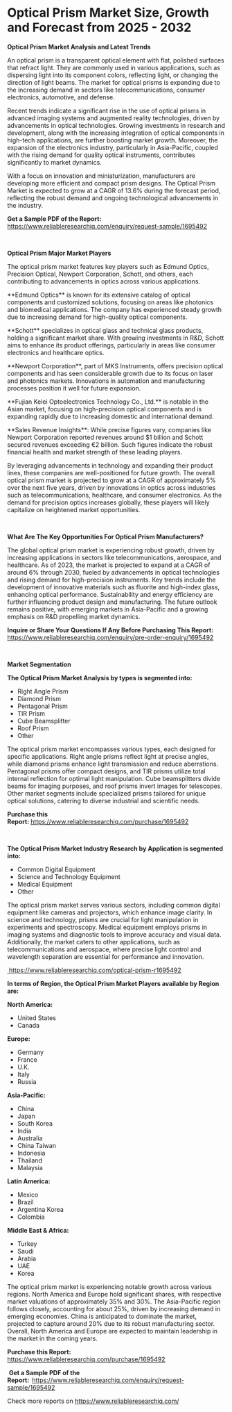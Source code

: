 <p><h1>Optical Prism Market Size, Growth and Forecast from 2025 - 2032</h1></p><p><strong>Optical Prism Market Analysis and Latest Trends</strong></p>
<p><p>An optical prism is a transparent optical element with flat, polished surfaces that refract light. They are commonly used in various applications, such as dispersing light into its component colors, reflecting light, or changing the direction of light beams. The market for optical prisms is expanding due to the increasing demand in sectors like telecommunications, consumer electronics, automotive, and defense.</p><p>Recent trends indicate a significant rise in the use of optical prisms in advanced imaging systems and augmented reality technologies, driven by advancements in optical technologies. Growing investments in research and development, along with the increasing integration of optical components in high-tech applications, are further boosting market growth. Moreover, the expansion of the electronics industry, particularly in Asia-Pacific, coupled with the rising demand for quality optical instruments, contributes significantly to market dynamics.</p><p>With a focus on innovation and miniaturization, manufacturers are developing more efficient and compact prism designs. The Optical Prism Market is expected to grow at a CAGR of 13.6% during the forecast period, reflecting the robust demand and ongoing technological advancements in the industry.</p></p>
<p><strong>Get a Sample PDF of the Report:&nbsp;</strong> <a href="https://www.reliableresearchiq.com/enquiry/request-sample/1695492?utm_campaign=123&utm_medium=2&utm_source=Github&utm_content=ia&utm_term=08012025&utm_id=optical-prism">https://www.reliableresearchiq.com/enquiry/request-sample/1695492</a></p>
<p>&nbsp;</p>
<p><strong>Optical Prism Major Market Players</strong></p>
<p><p>The optical prism market features key players such as Edmund Optics, Precision Optical, Newport Corporation, Schott, and others, each contributing to advancements in optics across various applications. </p><p>**Edmund Optics** is known for its extensive catalog of optical components and customized solutions, focusing on areas like photonics and biomedical applications. The company has experienced steady growth due to increasing demand for high-quality optical components.</p><p>**Schott** specializes in optical glass and technical glass products, holding a significant market share. With growing investments in R&D, Schott aims to enhance its product offerings, particularly in areas like consumer electronics and healthcare optics.</p><p>**Newport Corporation**, part of MKS Instruments, offers precision optical components and has seen considerable growth due to its focus on laser and photonics markets. Innovations in automation and manufacturing processes position it well for future expansion.</p><p>**Fujian Kelei Optoelectronics Technology Co., Ltd.** is notable in the Asian market, focusing on high-precision optical components and is expanding rapidly due to increasing domestic and international demand.</p><p>**Sales Revenue Insights**: While precise figures vary, companies like Newport Corporation reported revenues around $1 billion and Schott secured revenues exceeding €2 billion. Such figures indicate the robust financial health and market strength of these leading players.</p><p>By leveraging advancements in technology and expanding their product lines, these companies are well-positioned for future growth. The overall optical prism market is projected to grow at a CAGR of approximately 5% over the next five years, driven by innovations in optics across industries such as telecommunications, healthcare, and consumer electronics. As the demand for precision optics increases globally, these players will likely capitalize on heightened market opportunities.</p></p>
<p>&nbsp;</p>
<p><strong>What Are The Key Opportunities For Optical Prism Manufacturers?</strong></p>
<p><p>The global optical prism market is experiencing robust growth, driven by increasing applications in sectors like telecommunications, aerospace, and healthcare. As of 2023, the market is projected to expand at a CAGR of around 6% through 2030, fueled by advancements in optical technologies and rising demand for high-precision instruments. Key trends include the development of innovative materials such as fluorite and high-index glass, enhancing optical performance. Sustainability and energy efficiency are further influencing product design and manufacturing. The future outlook remains positive, with emerging markets in Asia-Pacific and a growing emphasis on R&D propelling market dynamics.</p></p>
<p><strong>Inquire or Share Your Questions If Any Before Purchasing This Report:</strong> <a href="https://www.reliableresearchiq.com/enquiry/pre-order-enquiry/1695492?utm_campaign=123&utm_medium=2&utm_source=Github&utm_content=ia&utm_term=08012025&utm_id=optical-prism">https://www.reliableresearchiq.com/enquiry/pre-order-enquiry/1695492</a></p>
<p>&nbsp;</p>
<p><strong>Market Segmentation</strong></p>
<p><strong>The Optical Prism Market Analysis by types is segmented into:</strong></p>
<p><ul><li>Right Angle Prism</li><li>Diamond Prism</li><li>Pentagonal Prism</li><li>TIR Prism</li><li>Cube Beamsplitter</li><li>Roof Prism</li><li>Other</li></ul></p>
<p><p>The optical prism market encompasses various types, each designed for specific applications. Right angle prisms reflect light at precise angles, while diamond prisms enhance light transmission and reduce aberrations. Pentagonal prisms offer compact designs, and TIR prisms utilize total internal reflection for optimal light manipulation. Cube beamsplitters divide beams for imaging purposes, and roof prisms invert images for telescopes. Other market segments include specialized prisms tailored for unique optical solutions, catering to diverse industrial and scientific needs.</p></p>
<p><strong>Purchase this Report:&nbsp;</strong><a href="https://www.reliableresearchiq.com/purchase/1695492?utm_campaign=123&utm_medium=2&utm_source=Github&utm_content=ia&utm_term=08012025&utm_id=optical-prism">https://www.reliableresearchiq.com/purchase/1695492</a></p>
<p>&nbsp;</p>
<p><strong>The Optical Prism Market Industry Research by Application is segmented into:</strong></p>
<p><ul><li>Common Digital Equipment</li><li>Science and Technology Equipment</li><li>Medical Equipment</li><li>Other</li></ul></p>
<p><p>The optical prism market serves various sectors, including common digital equipment like cameras and projectors, which enhance image clarity. In science and technology, prisms are crucial for light manipulation in experiments and spectroscopy. Medical equipment employs prisms in imaging systems and diagnostic tools to improve accuracy and visual data. Additionally, the market caters to other applications, such as telecommunications and aerospace, where precise light control and wavelength separation are essential for performance and innovation.</p></p>
<p><a href="https://www.reliableresearchiq.com/optical-prism-r1695492?utm_campaign=123&utm_medium=2&utm_source=Github&utm_content=ia&utm_term=08012025&utm_id=optical-prism">&nbsp;https://www.reliableresearchiq.com/optical-prism-r1695492</a></p>
<p><strong>In terms of Region, the Optical Prism Market Players available by Region are:</strong></p>
<p>
    <p> <strong> North America: </strong>
        <ul>
            <li>United States</li>
            <li>Canada</li>
        </ul>
        </p> 
    <p> <strong> Europe: </strong>
        <ul>
            <li>Germany</li>
            <li>France</li>
            <li>U.K.</li>
            <li>Italy</li>
            <li>Russia</li>
        </ul>
        </p> 
    <p> <strong> Asia-Pacific: </strong>
        <ul>
            <li>China</li>
            <li>Japan</li>
            <li>South Korea</li>
            <li>India</li>
            <li>Australia</li>
            <li>China Taiwan</li>
            <li>Indonesia</li>
            <li>Thailand</li>
            <li>Malaysia</li>
        </ul>
        </p> 
    <p> <strong> Latin America: </strong>
        <ul>
            <li>Mexico</li>
            <li>Brazil</li>
            <li>Argentina Korea</li>
            <li>Colombia</li>
        </ul>
        </p> 
    <p> <strong> Middle East & Africa: </strong>
        <ul>
            <li>Turkey</li>
            <li>Saudi</li>
            <li>Arabia</li>
            <li>UAE</li>
            <li>Korea</li>
        </ul>
    </p>
    </p>
<p><p>The optical prism market is experiencing notable growth across various regions. North America and Europe hold significant shares, with respective market valuations of approximately 35% and 30%. The Asia-Pacific region follows closely, accounting for about 25%, driven by increasing demand in emerging economies. China is anticipated to dominate the market, projected to capture around 20% due to its robust manufacturing sector. Overall, North America and Europe are expected to maintain leadership in the market in the coming years.</p></p>
<p><strong>Purchase this Report: </strong><a href="https://www.reliableresearchiq.com/purchase/1695492?utm_campaign=123&utm_medium=2&utm_source=Github&utm_content=ia&utm_term=08012025&utm_id=optical-prism">https://www.reliableresearchiq.com/purchase/1695492</a></p>
<p>&nbsp;<strong>Get a Sample PDF of the Report:&nbsp;&nbsp;</strong><a href="https://www.reliableresearchiq.com/enquiry/request-sample/1695492?utm_campaign=123&utm_medium=2&utm_source=Github&utm_content=ia&utm_term=08012025&utm_id=optical-prism">https://www.reliableresearchiq.com/enquiry/request-sample/1695492</a></p>
<p><strong></strong></p>
<p>Check more reports on <a href="https://www.reliableresearchiq.com/?utm_campaign=123&utm_medium=2&utm_source=Github&utm_content=ia&utm_term=08012025&utm_id=optical-prism">https://www.reliableresearchiq.com/</a></p>